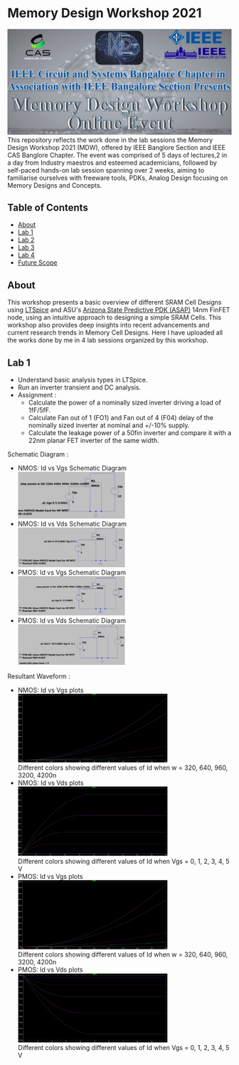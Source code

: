 # Memory Design Workshop 2021
<img src = "media/poster.jpg">
This repository reflects the work done in the lab sessions the Memory Design Workshop 2021 (MDW), offered by IEEE Banglore Section and IEEE CAS Banglore Chapter. The event was comprised of 5 days of lectures,2 in a day from Industry maestros and esteemed academicians, followed by self-paced hands-on lab session spanning over 2 weeks, aiming to familiarise ourselves with freeware tools, PDKs, Analog Design focusing on Memory Designs and Concepts.

## Table of Contents

- [About](#about)
- [Lab 1](#Lab-1)
- [Lab 2](#Lab-2)
- [Lab 3](#Lab-3)
- [Lab 4](#Lab-4)
- [Future Scope](#future-scope)


## About
This workshop presents a basic overview of different SRAM Cell Designs using [LTSpice](https://www.analog.com/en/design-center/design-tools-and-calculators/ltspice-simulator.html) and ASU's [Arizona State Predictive PDK (ASAP)](https://asap.asu.edu/) 14nm FinFET node, using an intuitive approach to designing a simple SRAM Cells. This workshop also provides deep insights into recent advancements and current research trends in Memory Cell Designs. Here I have uploaded all the works done by me in 4 lab sessions organized by this workshop.

## Lab 1
- Understand basic analysis types in LTSpice.
- Run an inverter transient and DC analysis.
- Assignment :
	- Calculate the power of a nominally sized inverter driving a load of 1fF/5fF.
	- Calculate Fan out of 1 (FO1) and Fan out of 4 (F04) delay of the nominally sized inverter at nominal and +/-10% supply.
	- Calculate the leakage power of a 50fin inverter and compare it with a 22nm planar FET inverter of the same width.

Schematic Diagram :
- NMOS: Id vs Vgs Schematic Diagram </br>
  <img src = "lab1/nmos_id_vgs_l1.jpg" width="50%" height="50%"> </br>
- NMOS: Id vs Vds Schematic Diagram  </br> 
  <img src = "lab1/nmos_id_vds_l1.jpg" width="50%" height="50%"> </br>
- PMOS: Id vs Vgs Schematic Diagram  </br> 
  <img src = "lab1/pmos_id_vgs_l1.jpg" width="50%" height="50%"> </br>
- PMOS: Id vs Vds Schematic Diagram  </br> 
  <img src = "lab1/pmos_id_vds.jpg" width="50%" height="50%"> </br>

Resultant Waveform :
- NMOS: Id vs Vgs plots </br>
<img src = "lab1/op_nmos_id_vgs.jpg" width="70%" height="70%"> </br>
Different colors showing different values of Id when w = 320, 640, 960, 3200, 4200n </br>
- NMOS: Id vs Vds plots </br>
<img src = "lab1/op_nmos_id_vds.jpg" width="70%" height="70%"> </br>
Different colors showing different values of Id when Vgs = 0, 1, 2, 3, 4, 5 V </br>
- PMOS: Id vs Vgs plots </br>
<img src = "lab1/op_nmos_id_vgs.jpg" width="70%" height="70%"> </br>
Different colors showing different values of Id when w = 320, 640, 960, 3200, 4200n </br>
- PMOS: Id vs Vds plots </br>
<img src = "lab1/op_pmos_id_vds.jpg" width="70%" height="70%"> </br>
Different colors showing different values of Id when Vgs = 0, 1, 2, 3, 4, 5 V </br>
